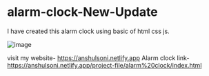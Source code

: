 # alarm-clock-New-Update

I have created this alarm clock using basic of html css js.

![image](https://user-images.githubusercontent.com/102960277/188274830-2cf23f91-85d9-4633-ae96-5b25a225a8ff.png)

visit my website- https://anshulsoni.netlify.app Alarm clock link- https://anshulsoni.netlify.app/project-file/alarm%20clock/index.html
